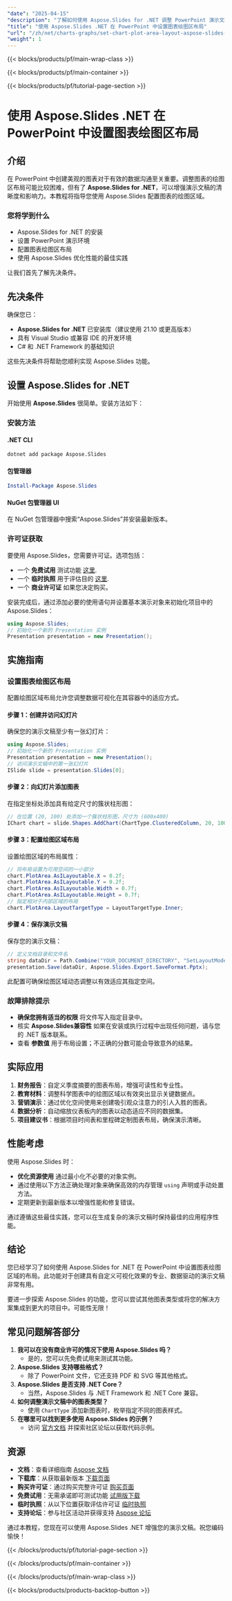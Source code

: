 ```yaml
---
"date": "2025-04-15"
"description": "了解如何使用 Aspose.Slides for .NET 调整 PowerPoint 演示文稿中的图表绘图区布局。通过详细的分步指导增强您的数据可视化效果。"
"title": "使用 Aspose.Slides .NET 在 PowerPoint 中设置图表绘图区布局"
"url": "/zh/net/charts-graphs/set-chart-plot-area-layout-aspose-slides-net/"
"weight": 1
---
```


{{< blocks/products/pf/main-wrap-class >}}

{{< blocks/products/pf/main-container >}}

{{< blocks/products/pf/tutorial-page-section >}}
# 使用 Aspose.Slides .NET 在 PowerPoint 中设置图表绘图区布局

## 介绍
在 PowerPoint 中创建美观的图表对于有效的数据沟通至关重要。调整图表的绘图区布局可能比较困难，但有了 **Aspose.Slides for .NET**，可以增强演示文稿的清晰度和影响力。本教程将指导您使用 Aspose.Slides 配置图表的绘图区域。

### 您将学到什么
- Aspose.Slides for .NET 的安装
- 设置 PowerPoint 演示环境
- 配置图表绘图区布局
- 使用 Aspose.Slides 优化性能的最佳实践

让我们首先了解先决条件。

## 先决条件
确保您已：
- **Aspose.Slides for .NET** 已安装库（建议使用 21.10 或更高版本）
- 具有 Visual Studio 或兼容 IDE 的开发环境
- C# 和 .NET Framework 的基础知识

这些先决条件将帮助您顺利实现 Aspose.Slides 功能。

## 设置 Aspose.Slides for .NET
开始使用 **Aspose.Slides** 很简单。安装方法如下：

### 安装方法
#### .NET CLI
```bash
dotnet add package Aspose.Slides
```

#### 包管理器
```powershell
Install-Package Aspose.Slides
```

#### NuGet 包管理器 UI
在 NuGet 包管理器中搜索“Aspose.Slides”并安装最新版本。

### 许可证获取
要使用 Aspose.Slides，您需要许可证。选项包括：
- 一个 **免费试用** 测试功能 [这里](https://releases。aspose.com/slides/net/).
- 一个 **临时执照** 用于评估目的 [这里](https://purchase。aspose.com/temporary-license/).
- 一个 **商业许可证** 如果您决定购买。

安装完成后，通过添加必要的使用语句并设置基本演示对象来初始化项目中的 Aspose.Slides：
```csharp
using Aspose.Slides;
// 初始化一个新的 Presentation 实例
Presentation presentation = new Presentation();
```

## 实施指南
### 设置图表绘图区布局
配置绘图区域布局允许您调整数据可视化在其容器中的适应方式。

#### 步骤 1：创建并访问幻灯片
确保您的演示文稿至少有一张幻灯片：
```csharp
using Aspose.Slides;
// 初始化一个新的 Presentation 实例
Presentation presentation = new Presentation();
// 访问演示文稿中的第一张幻灯片
ISlide slide = presentation.Slides[0];
```

#### 步骤 2：向幻灯片添加图表
在指定坐标处添加具有给定尺寸的簇状柱形图：
```csharp
// 在位置 (20, 100) 处添加一个簇状柱形图，尺寸为 (600x400)
IChart chart = slide.Shapes.AddChart(ChartType.ClusteredColumn, 20, 100, 600, 400);
```

#### 步骤 3：配置绘图区域布局
设置绘图区域的布局属性：
```csharp
// 将布局设置为可用空间的一小部分
chart.PlotArea.AsILayoutable.X = 0.2f;
chart.PlotArea.AsILayoutable.Y = 0.2f;
chart.PlotArea.AsILayoutable.Width = 0.7f;
chart.PlotArea.AsILayoutable.Height = 0.7f;
// 指定相对于内部区域的布局
chart.PlotArea.LayoutTargetType = LayoutTargetType.Inner;
```

#### 步骤 4：保存演示文稿
保存您的演示文稿：
```csharp
// 定义文档目录和文件名
string dataDir = Path.Combine("YOUR_DOCUMENT_DIRECTORY", "SetLayoutMode_outer.pptx");
presentation.Save(dataDir, Aspose.Slides.Export.SaveFormat.Pptx);
```
此配置可确保绘图区域动态调整以有效适应其指定空间。

### 故障排除提示
- **确保您拥有适当的权限** 将文件写入指定目录中。
- 核实 **Aspose.Slides兼容性** 如果在安装或执行过程中出现任何问题，请与您的 .NET 版本联系。
- 查看 **参数值** 用于布局设置；不正确的分数可能会导致意外的结果。

## 实际应用
1. **财务报告**：自定义季度摘要的图表布局，增强可读性和专业性。
2. **教育材料**：调整科学图表中的绘图区域以有效突出显示关键数据点。
3. **营销演示**：通过优化空间使用来创建吸引观众注意力的引人入胜的图表。
4. **数据分析**：自动缩放仪表板内的图表以动态适应不同的数据集。
5. **项目建议书**：根据项目时间表和里程碑定制图表布局，确保演示清晰。

## 性能考虑
使用 Aspose.Slides 时：
- **优化资源使用** 通过最小化不必要的对象实例。
- 通过使用以下方法正确处理对象来确保高效的内存管理 `using` 声明或手动处置方法。
- 定期更新到最新版本以增强性能和修复错误。

通过遵循这些最佳实践，您可以在生成复杂的演示文稿时保持最佳的应用程序性能。

## 结论
您已经学习了如何使用 Aspose.Slides for .NET 在 PowerPoint 中设置图表绘图区域的布局。此功能对于创建具有自定义可视化效果的专业、数据驱动的演示文稿非常有用。

要进一步探索 Aspose.Slides 的功能，您可以尝试其他图表类型或将您的解决方案集成到更大的项目中。可能性无限！

## 常见问题解答部分
1. **我可以在没有商业许可的情况下使用 Aspose.Slides 吗？**
   - 是的，您可以先免费试用来测试其功能。
2. **Aspose.Slides 支持哪些格式？**
   - 除了 PowerPoint 文件，它还支持 PDF 和 SVG 等其他格式。
3. **Aspose.Slides 是否支持 .NET Core？**
   - 当然，Aspose.Slides 与 .NET Framework 和 .NET Core 兼容。
4. **如何调整演示文稿中的图表类型？**
   - 使用 `ChartType` 添加新图表时，枚举指定不同的图表样式。
5. **在哪里可以找到更多使用 Aspose.Slides 的示例？**
   - 访问 [官方文档](https://reference.aspose.com/slides/net/) 并探索社区论坛以获取代码示例。

## 资源
- **文档**：查看详细指南 [Aspose 文档](https://reference.aspose.com/slides/net/)
- **下载库**：从获取最新版本 [下载页面](https://releases.aspose.com/slides/net/)
- **购买许可证**：通过购买完整许可证 [购买页面](https://purchase.aspose.com/buy)
- **免费试用**：无需承诺即可测试功能 [试用版下载](https://releases.aspose.com/slides/net/)
- **临时执照**：从以下位置获取评估许可证 [临时执照](https://purchase.aspose.com/temporary-license/)
- **支持论坛**：参与社区活动并获得支持 [Aspose 论坛](https://forum.aspose.com/c/slides/11)

通过本教程，您现在可以使用 Aspose.Slides .NET 增强您的演示文稿。祝您编码愉快！

{{< /blocks/products/pf/tutorial-page-section >}}

{{< /blocks/products/pf/main-container >}}

{{< /blocks/products/pf/main-wrap-class >}}

{{< blocks/products/products-backtop-button >}}